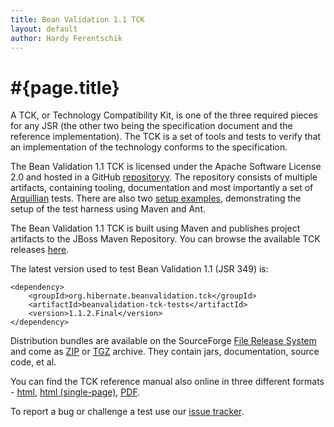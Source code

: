 ```yaml
---
title: Bean Validation 1.1 TCK
layout: default
author: Hardy Ferentschik
---
```


# #{page.title}

A TCK, or Technology Compatibility Kit, is one of the three required pieces for any JSR 
(the other two being the specification document and the reference implementation). The TCK is a set 
of tools and tests to verify that an implementation of the technology conforms to the specification. 

The Bean Validation 1.1 TCK is licensed under the Apache Software License 2.0 and hosted in a GitHub 
[repositoryy](https://github.com/beanvalidation/beanvalidation-tck).
The repository consists of multiple artifacts, containing tooling, documentation and most importantly 
a set of [Arquillian](http://arquillian.org/) tests. There are also two 
[setup examples](https://github.com/beanvalidation/beanvalidation-tck/tree/master/setup-examples), 
demonstrating the setup of the test harness using Maven and Ant. 

The Bean Validation 1.1 TCK is built using Maven and publishes project artifacts to the JBoss Maven Repository.
You can browse the available TCK releases 
[here](http://repository.jboss.org/nexus/content/groups/public-jboss/org/hibernate/hibernate-validator/).

The latest version used to test Bean Validation 1.1 (JSR 349) is:
	
    <dependency>
        <groupId>org.hibernate.beanvalidation.tck</groupId>
        <artifactId>beanvalidation-tck-tests</artifactId>
        <version>1.1.2.Final</version>
    </dependency>

Distribution bundles are available on the SourceForge [File Release System](http://sourceforge.net/projects/hibernate/files/beanvalidation-tck) and come as 
[ZIP](http://sourceforge.net/projects/hibernate/files/beanvalidation-tck/1.1.2.Final/beanvalidation-tck-dist-1.1.2.Final.zip/download) 
or [TGZ](http://sourceforge.net/projects/hibernate/files/beanvalidation-tck/1.1.2.Final/beanvalidation-tck-dist-1.1.2.Final.tar.gz/download) 
archive.
They contain jars, documentation, source code, et al.

You can find the TCK reference manual also online in three different formats - 
[html](http://docs.jboss.org/hibernate/beanvalidation/tck/1.1/reference/html), 
[html (single-page)](http://docs.jboss.org/hibernate/beanvalidation/tck/1.1/reference/html_single/), 
[PDF](http://docs.jboss.org/hibernate/beanvalidation/tck/1.1/reference/pdf/beanvalidation-tck-documentation.pdf).

To report a bug or challenge a test use our [issue tracker](https://hibernate.atlassian.net/browse/BVTCK).
